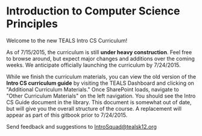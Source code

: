 # Introduction to Computer Science Principles

<!-- TODO: Name of the course: Intro to CSP is good in terms of
aligning the class with other standards, but we need a more exciting
name to attract students! -->

Welcome to the new TEALS Intro CS Curriculum!

As of 7/15/2015, the curriculum is still **under heavy
construction**. Feel free to browse around, but expect major changes
and additions over the coming weeks. We anticipate officially
launching the curriculum by 7/24/2015.

While we finish the curriculum materials, you can view the old version of the **Intro CS curriculum guide** by visiting the TEALS Dashboard and clicking on "Additional Curriculum Materials." Once SharePoint loads, navigate to "Other Curriculum Materials" on the left navigation. You should see the Intro CS Guide document in the library. This document is somewhat out of date, but will give you the overall structure of the course. A replacement will appear as part of this gitbook prior to 7/24/2015.

Send feedback and suggestions to
[IntroSquad@tealsk12.org](mailto:introsquad@tealsk12.org)
